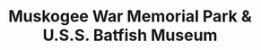 ---
layout: repo
title: "Muskogee War Memorial Park & U.S.S. Batfish Museum"
id: 24969
permalink: repos/24969/
---